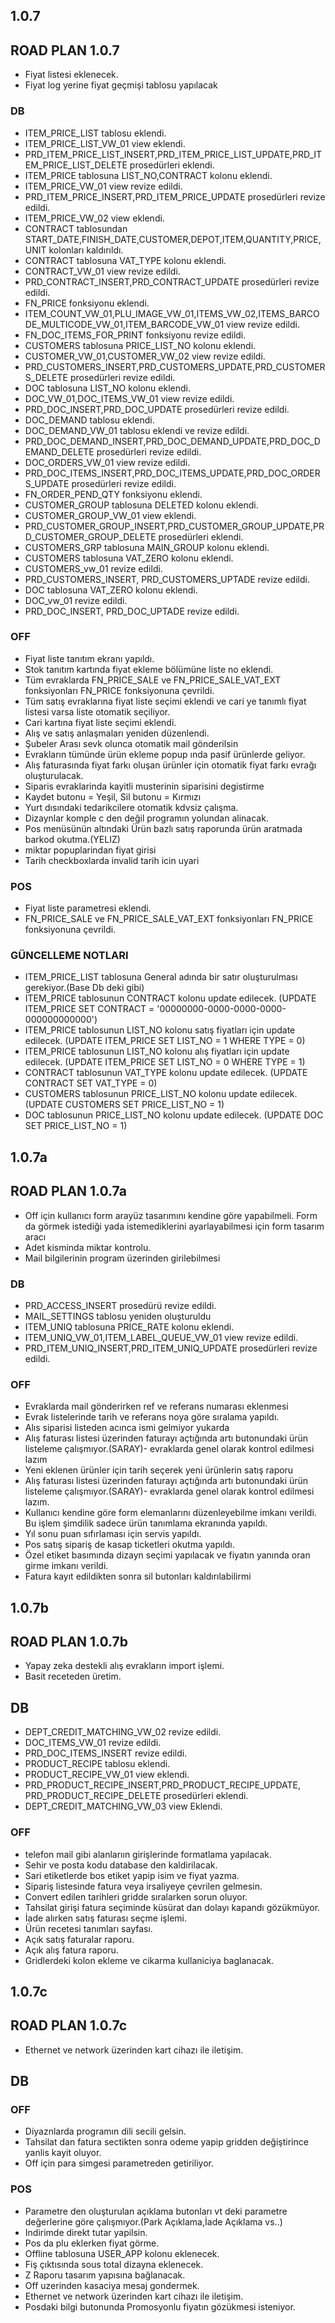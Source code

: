 ## 1.0.7
## ROAD PLAN 1.0.7
- Fiyat listesi eklenecek.
- Fiyat log yerine fiyat geçmişi tablosu yapılacak
### DB
- ITEM_PRICE_LIST tablosu eklendi.
- ITEM_PRICE_LIST_VW_01 view eklendi.
- PRD_ITEM_PRICE_LIST_INSERT,PRD_ITEM_PRICE_LIST_UPDATE,PRD_ITEM_PRICE_LIST_DELETE prosedürleri eklendi.
- ITEM_PRICE tablosuna LIST_NO,CONTRACT kolonu eklendi.
- ITEM_PRICE_VW_01 view revize edildi.
- PRD_ITEM_PRICE_INSERT,PRD_ITEM_PRICE_UPDATE prosedürleri revize edildi.
- ITEM_PRICE_VW_02 view eklendi.
- CONTRACT tablosundan START_DATE,FINISH_DATE,CUSTOMER,DEPOT,ITEM,QUANTITY,PRICE,UNIT kolonları kaldırıldı.
- CONTRACT tablosuna VAT_TYPE kolonu eklendi.
- CONTRACT_VW_01 view revize edildi.
- PRD_CONTRACT_INSERT,PRD_CONTRACT_UPDATE prosedürleri revize edildi.
- FN_PRICE fonksiyonu eklendi.
- ITEM_COUNT_VW_01,PLU_IMAGE_VW_01,ITEMS_VW_02,ITEMS_BARCODE_MULTICODE_VW_01,ITEM_BARCODE_VW_01 view revize edildi.
- FN_DOC_ITEMS_FOR_PRINT fonksiyonu revize edildi.
- CUSTOMERS tablosuna PRICE_LIST_NO kolonu eklendi.
- CUSTOMER_VW_01,CUSTOMER_VW_02 view revize edildi.
- PRD_CUSTOMERS_INSERT,PRD_CUSTOMERS_UPDATE,PRD_CUSTOMERS_DELETE prosedürleri revize edildi.
- DOC tablosuna LIST_NO kolonu eklendi.
- DOC_VW_01,DOC_ITEMS_VW_01 view revize edildi.
- PRD_DOC_INSERT,PRD_DOC_UPDATE prosedürleri revize edildi.
- DOC_DEMAND tablosu eklendi.
- DOC_DEMAND_VW_01 tablosu eklendi ve revize edildi.
- PRD_DOC_DEMAND_INSERT,PRD_DOC_DEMAND_UPDATE,PRD_DOC_DEMAND_DELETE prosedürleri revize edildi.
- DOC_ORDERS_VW_01 view revize edildi.
- PRD_DOC_ITEMS_INSERT,PRD_DOC_ITEMS_UPDATE,PRD_DOC_ORDERS_UPDATE prosedürleri revize edildi.
- FN_ORDER_PEND_QTY fonksiyonu eklendi.
- CUSTOMER_GROUP tablosuna DELETED kolonu eklendi.
- CUSTOMER_GROUP_VW_01 view eklendi.
- PRD_CUSTOMER_GROUP_INSERT,PRD_CUSTOMER_GROUP_UPDATE,PRD_CUSTOMER_GROUP_DELETE prosedürleri eklendi.
- CUSTOMERS_GRP tablosuna MAIN_GROUP kolonu eklendi.
- CUSTOMERS tablosuna VAT_ZERO kolonu eklendi. 
- CUSTOMERS_vw_01 revize edildi.
- PRD_CUSTOMERS_INSERT, PRD_CUSTOMERS_UPTADE revize edildi.
- DOC tablosuna VAT_ZERO kolonu eklendi. 
- DOC_vw_01 revize edildi.
- PRD_DOC_INSERT, PRD_DOC_UPTADE revize edildi.
### OFF
- Fiyat liste tanıtım ekranı yapıldı.
- Stok tanıtım kartında fiyat ekleme bölümüne liste no eklendi.
- Tüm evraklarda FN_PRICE_SALE ve FN_PRICE_SALE_VAT_EXT fonksiyonları FN_PRICE fonksiyonuna çevrildi.
- Tüm satış evraklarına fiyat liste seçimi eklendi ve cari ye tanımlı fiyat listesi varsa liste otomatik seçiliyor.
- Cari kartına fiyat liste seçimi eklendi.
- Alış ve satış anlaşmaları yeniden düzenlendi.
- Şubeler Arası sevk olunca otomatik mail gönderilsin
- Evrakların tümünde ürün ekleme popup ında pasif ürünlerde geliyor.
- Alış faturasında fiyat farkı oluşan ürünler için otomatik fiyat farkı evrağı oluşturulacak.
- Siparis evraklarinda kayitli musterinin siparisini degistirme
- Kaydet butonu = Yeşil, Sil butonu = Kırmızı
- Yurt dısındaki tedarikcilere otomatik kdvsiz çalışma.
- Dizaynlar komple c den değil programın yolundan alinacak.
- Pos menüsünün altındaki Ürün bazlı satış raporunda ürün aratmada barkod okutma.(YELIZ)
- miktar popuplarindan fiyat girisi
- Tarih checkboxlarda invalid tarih icin uyari
### POS
- Fiyat liste parametresi eklendi.
- FN_PRICE_SALE ve FN_PRICE_SALE_VAT_EXT fonksiyonları FN_PRICE fonksiyonuna çevrildi.
### GÜNCELLEME NOTLARI
- ITEM_PRICE_LIST tablosuna General adında bir satır oluşturulması gerekiyor.(Base Db deki gibi)
- ITEM_PRICE tablosunun CONTRACT kolonu update edilecek. (UPDATE ITEM_PRICE SET CONTRACT = '00000000-0000-0000-0000-000000000000')
- ITEM_PRICE tablosunun LIST_NO kolonu satış fiyatları için update edilecek. (UPDATE ITEM_PRICE SET LIST_NO = 1 WHERE TYPE = 0)
- ITEM_PRICE tablosunun LIST_NO kolonu alış fiyatları için update edilecek. (UPDATE ITEM_PRICE SET LIST_NO = 0 WHERE TYPE = 1)
- CONTRACT tablosunun VAT_TYPE kolonu update edilecek. (UPDATE CONTRACT SET VAT_TYPE = 0)
- CUSTOMERS tablosunun PRICE_LIST_NO kolonu update edilecek. (UPDATE CUSTOMERS SET PRICE_LIST_NO = 1)
- DOC tablosunun PRICE_LIST_NO kolonu update edilecek. (UPDATE DOC SET PRICE_LIST_NO = 1)

## 1.0.7a
## ROAD PLAN 1.0.7a
- Off için kullanıcı form arayüz tasarımını kendine göre yapabilmeli. Form da görmek istediği yada istemediklerini ayarlayabilmesi için
    form tasarım aracı
- Adet kisminda miktar kontrolu.
- Mail bilgilerinin program üzerinden girilebilmesi
### DB
- PRD_ACCESS_INSERT prosedürü revize edildi.
- MAIL_SETTINGS tablosu yeniden oluşturuldu
- ITEM_UNIQ tablosuna PRICE_RATE kolonu eklendi.
- ITEM_UNIQ_VW_01,ITEM_LABEL_QUEUE_VW_01 view revize edildi.
- PRD_ITEM_UNIQ_INSERT,PRD_ITEM_UNIQ_UPDATE prosedürleri revize edildi.
### OFF
- Evraklarda mail gönderirken ref ve referans numarası eklenmesi
- Evrak listelerinde tarih ve referans noya göre sıralama yapıldı.
- Alıs siparisi listeden acınca ismi gelmiyor yukarda
- Alış faturası listesi üzerinden faturayı açtığında artı butonundaki ürün listeleme çalışmıyor.(SARAY)- evraklarda genel olarak kontrol edilmesi lazım
- Yeni eklenen ürünler için tarih seçerek yeni ürünlerin satış raporu 
- Alış faturası listesi üzerinden faturayı açtığında artı butonundaki ürün listeleme çalışmıyor.(SARAY)- evraklarda genel olarak kontrol edilmesi lazım.
- Kullanıcı kendine göre form elemanlarını düzenleyebilme imkanı verildi. Bu işlem şimdilik sadece ürün tanımlama ekranında yapıldı.
- Yıl sonu puan sıfırlaması için servis yapıldı.
- Pos satış sipariş de kasap ticketleri okutma yapıldı.
- Özel etiket basımında dizayn seçimi yapılacak ve fiyatın yanında oran girme imkanı verildi.
- Fatura kayıt edildikten sonra sil butonları kaldırılabilirmi

## 1.0.7b
## ROAD PLAN 1.0.7b
- Yapay zeka destekli alış evrakların import işlemi.
- Basit receteden üretim.
## DB
- DEPT_CREDIT_MATCHING_VW_02 revize edildi.
- DOC_ITEMS_VW_01 revize edildi.
- PRD_DOC_ITEMS_INSERT revize edildi.
- PRODUCT_RECIPE tablosu eklendi.
- PRODUCT_RECIPE_VW_01 view eklendi.
- PRD_PRODUCT_RECIPE_INSERT,PRD_PRODUCT_RECIPE_UPDATE, PRD_PRODUCT_RECIPE_DELETE prosedürleri eklendi.
- DEPT_CREDIT_MATCHING_VW_03 view Eklendi.
### OFF
- telefon mail gibi alanlarıın girişlerinde formatlama yapılacak.
- Sehir ve posta kodu database den kaldirilacak.
- Sari etiketlerde bos etiket yapip isim ve fiyat yazma.
- Sipariş listesinde fatura veya irsaliyeye çevrilen gelmesin.
- Convert edilen tarihleri gridde sıralarken sorun oluyor.
- Tahsilat girişi fatura seçiminde küsürat dan dolayı kapandı gözükmüyor.
- İade alırken satış faturası seçme işlemi.
- Ürün recetesi tanımları sayfası.
- Açık satış faturalar raporu.
- Açık alış fatura raporu.
- Gridlerdeki kolon ekleme ve cikarma kullaniciya baglanacak.


## 1.0.7c
## ROAD PLAN 1.0.7c
- Ethernet ve network üzerinden kart cihazı ile iletişim.
## DB

### OFF
- Diyaznlarda programın dili secili gelsin.
- Tahsilat dan fatura sectikten sonra odeme yapip gridden değiştirince yanlis kayit oluyor.
- Off için para simgesi parametreden getiriliyor.
### POS
- Parametre den oluşturulan açıklama butonları vt deki parametre değerlerine göre çalışmıyor.(Park Açıklama,İade Açıklama vs..)
- Indirimde direkt tutar yapilsin.
- Pos da plu eklerken fiyat görme.
- Offline tablosuna USER_APP kolonu eklenecek.
- Fiş çıktısında sous total dizayna eklenecek.
- Z Raporu tasarım yapısına bağlanacak.
- Off uzerinden kasaciya mesaj gondermek.
- Ethernet ve network üzerinden kart cihazı ile iletişim.
- Posdaki bilgi butonunda Promosyonlu fiyatın gözükmesi isteniyor.